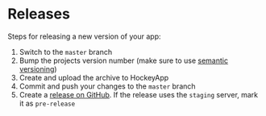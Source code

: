 # Releases

Steps for releasing a new version of your app:

1. Switch to the `master` branch
2. Bump the projects version number (make sure to use [semantic versioning](http://semver.org/))
3. Create and upload the archive to HockeyApp
4. Commit and push your changes to the `master` branch
5. Create a [release on GitHub](https://help.github.com/articles/creating-releases/). If the release uses the `staging` server, mark it as `pre-release`
